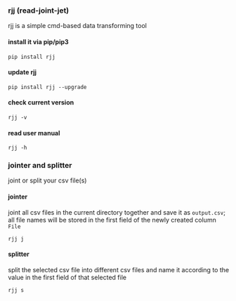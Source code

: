### rjj (read-joint-jet)
rjj is a simple cmd-based data transforming tool
#### install it via pip/pip3
```
pip install rjj
```
#### update rjj
```
pip install rjj --upgrade
```
#### check current version
```
rjj -v
```
#### read user manual
```
rjj -h
```
### jointer and splitter
joint or split your csv file(s)
#### jointer
joint all csv files in the current directory together and save it as `output.csv`; all file names will be stored in the first field of the newly created column `File`
```
rjj j
```
#### splitter
split the selected csv file into different csv files and name it according to the value in the first field of that selected file
```
rjj s
```
